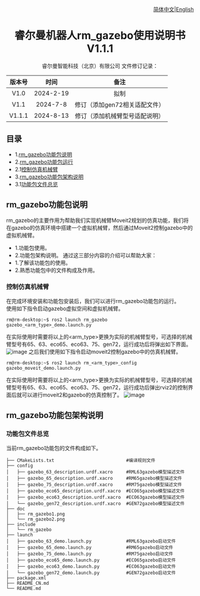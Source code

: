 <div align="right">
 
[简体中文](https://github.com/RealManRobot/ros2_rm_robot/blob/humble/rm_gazebo/README_CN.md)|[English](https://github.com/RealManRobot/ros2_rm_robot/blob/humble/rm_gazebo/README.md)

</div>

<div align="center">

# 睿尔曼机器人rm_gazebo使用说明书V1.1.1
 
睿尔曼智能科技（北京）有限公司 
文件修订记录：

| 版本号| 时间   | 备注  | 
| :---: | :-----: | :---: |
|V1.0    |2024-2-19  |拟制 |
|V1.1    |2024-7-8   |修订（添加gen72相关适配文件） |
|V1.1.1  |2024-8-13  |修订（添加机械臂型号适配说明） |

</div>

## 目录
* 1.[rm_gazebo功能包说明](#rm_gazebo功能包说明)
* 2.[rm_gazebo功能包运行](#rm_gazebo功能包运行)
* 2.1[控制仿真机械臂](#控制仿真机械臂)
* 3.[rm_gazebo功能包架构说明](#rm_gazebo功能包架构说明)
* 3.1[功能包文件总览](#功能包文件总览)

## rm_gazebo功能包说明
rm_gazebo的主要作用为帮助我们实现机械臂Moveit2规划的仿真功能，我们将在gazebo的仿真环境中搭建一个虚拟机械臂，然后通过Moveit2控制gazebo中的虚拟机械臂。
* 1.功能包使用。
* 2.功能包架构说明。
通过这三部分内容的介绍可以帮助大家：  
* 1.了解该功能包的使用。
* 2.熟悉功能包中的文件构成及作用。
### 控制仿真机械臂
在完成环境安装和功能包安装后，我们可以进行rm_gazebo功能包的运行。  
使用如下指令启动gazebo虚拟空间和虚拟机械臂。
```
rm@rm-desktop:~$ ros2 launch rm_gazebo gazebo_<arm_type>_demo.launch.py
```
在实际使用时需要将以上的<arm_type>更换为实际的机械臂型号，可选择的机械臂型号有65、63、eco65、eco63、75、gen72，运行成功后将弹出如下界面。  
![image](doc/rm_gazebo1.png)
之后我们使用如下指令启动moveit2控制gazebo中的仿真机械臂。
```
rm@rm-desktop:~$ ros2 launch rm_<arm_type>_config gazebo_moveit_demo.launch.py
```
在实际使用时需要将以上的<arm_type>更换为实际的机械臂型号，可选择的机械臂型号有65、63、eco65、eco63、75、gen72，运行成功后弹出rviz2的控制界面后就可以进行moveit2和gazebo的仿真控制了。
![image](doc/rm_gazebo2.png)
## rm_gazebo功能包架构说明
### 功能包文件总览
当前rm_gazebo功能包的文件构成如下。
```
├── CMakeLists.txt                           #编译规则文件
├── config
│   ├── gazebo_63_description.urdf.xacro     #RML63gazebo模型描述文件
│   ├── gazebo_65_description.urdf.xacro     #RM65gazebo模型描述文件
│   ├── gazebo_75_description.urdf.xacro     #RM75gazebo模型描述文件
│   ├── gazebo_eco65_description.urdf.xacro  #ECO65gazebo模型描述文件
│   ├── gazebo_eco63_description.urdf.xacro  #ECO63gazebo模型描述文件
│   └── gazebo_gen72_description.urdf.xacro  #GEN72gazebo模型描述文件
├── doc
│   ├── rm_gazebo1.png
│   └── rm_gazebo2.png
├── include
│   └── rm_gazebo
├── launch
│   ├── gazebo_63_demo.launch.py             #RML63gazebo启动文件
│   ├── gazebo_65_demo.launch.py             #RM65gazebo启动文件
│   ├── gazebo_75_demo.launch.py             #RM75gazebo启动文件
│   ├── gazebo_eco65_demo.launch.py          #ECO65gazebo启动文件
│   ├── gazebo_eco63_demo.launch.py          #ECO63gazebo启动文件
│   └── gazebo_gen72_demo.launch.py          #GEN72gazebo启动文件
├── package.xml
├── README_CN.md
└── README.md
```